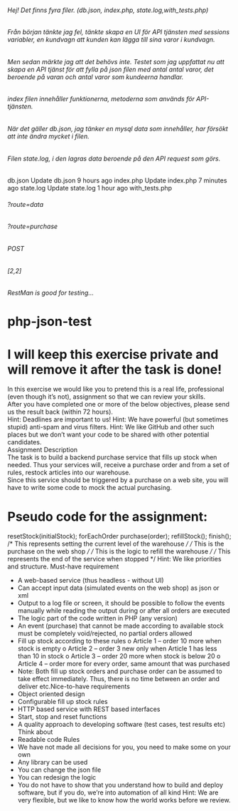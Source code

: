 ######   Hej! Det finns fyra filer. (db.json, index.php, state.log,with_tests.php)
###### Från början tänkte jag fel, tänkte skapa en UI för API tjänsten med sessions variabler, en kundvagn att kunden kan lägga till sina varor i kundvagn.
######  Men sedan märkte jag att det behövs inte. Testet som jag uppfattat nu att skapa en API tjänst för att fylla på json filen med antal antal varor, det beroende på varan och antal varor som kundeerna handlar.
  
###### index filen innehåller funktionerna, metoderna som används för API-tjänsten.
###### När det gäller db.json, jag tänker en mysql data som innehåller, har försökt att inte ändra mycket i filen.
###### Filen state.log, i den lagras data beroende på den API request som görs.
  


db.json Update db.json 9 hours ago index.php Update index.php 7 minutes ago state.log Update state.log 1 hour ago with_tests.php



###### ?route=data
###### ?route=purchase
###### POST
###### [2,2]
 
 ###### RestMan is good for testing...
 
###### 



# php-json-test
# I will keep this  exercise private and will remove it after the task is done!

In this exercise we would like you to pretend this is a real life, professional (even
though it’s not), assignment so that we can review your skills.  
After you have completed one or more of the below objectives, please send us the
result back (within 72 hours).  
   Hint: Deadlines are important to us!
   Hint: We have powerful (but sometimes stupid) anti-spam and virus filters.
   Hint: We like GitHub and other such places but we don’t want your code to be
shared with other potential candidates.  
Assignment Description  
   The task is to build a backend purchase service that fills up stock when needed. Thus
your services will, receive a purchase order and from a set of rules, restock articles
into our warehouse.  
Since this service should be triggered by a purchase on a web site, you will have to
write some code to mock the actual purchasing.
# 
#  Pseudo code for the assignment:
 resetStock(initialStock);
 forEachOrder
 purchase(order);
 refillStock();
 finish();
/* This represents setting the current level of the warehouse */
/* This is the purchase on the web shop */
/* This is the logic to refill the warehouse */
/* This represents the end of the service when stopped */
Hint: We like priorities and structure.
Must-have requirement
- A web-based service (thus headless - without UI)
- Can accept input data (simulated events on the web shop) as json or xml
- Output to a log file or screen, it should be possible to follow the events
manually while reading the output during or after all orders are executed
- The logic part of the code written in PHP (any version)
- An event (purchase) that cannot be made according to available stock must be
completely void/rejected, no partial orders allowed
- Fill up stock according to these rules
o Article 1 – order 10 more when stock is empty
o Article 2 – order 3 new only when Article 1 has less than 10 in stock
o Article 3 – order 20 more when stock is below 20
o Article 4 – order more for every order, same amount that was
purchased
- Note: Both fill up stock orders and purchase order can be assumed to take
effect immediately. Thus, there is no time between an order and deliver etc.Nice-to-have requirements
- Object oriented design
- Configurable fill up stock rules
- HTTP based service with REST based interfaces
- Start, stop and reset functions
- A quality approach to developing software (test cases, test results etc)
Think about
- Readable code
Rules
- We have not made all decisions for you, you need to make some on your own
- Any library can be used
- You can change the json file
- You can redesign the logic
- You do not have to show that you understand how to build and deploy
software, but if you do, we’re into automation of all kind
Hint: We are very flexible, but we like to know how the world works before we
review.
 
 
